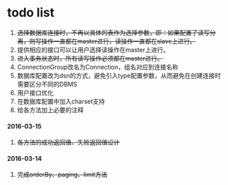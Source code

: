 # todo list

1. ~~选择数据库连接时，不再以具体的表作为选择参数，即：如果配置了读写分离，则写操作一直都在master进行，读操作一直都在slave上进行。~~
2. 提供相应的接口可以让用户选择读操作在master上进行。
3. ~~进入事务状态时，所有读写操作必须都在master进行。~~
4. ConnectionGroup改名为Connection，组名对应到连接名称
5. 数据库配置改为dsn的方式，避免引入type配置参数，从而避免在创建连接时需要区分不同的DBMS
6. 用户接口优化
7. 在数据库配置中加入charset支持
8. 给各方法加上必要的注释

#### 2016-03-15

1. ~~各方法的成功返回值、失败返回值设计~~

#### 2016-03-14

1. ~~完成orderBy、paging、limit方法~~